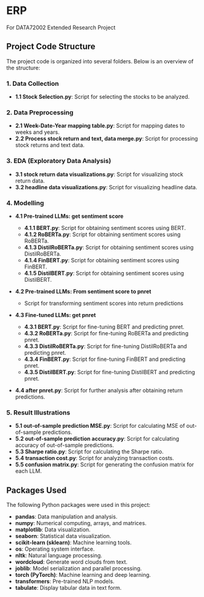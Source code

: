 # ERP
For DATA72002 Extended Research Project

## Project Code Structure

The project code is organized into several folders. Below is an overview of the structure:

### 1. Data Collection
- **1.1 Stock Selection.py**: Script for selecting the stocks to be analyzed.

### 2. Data Preprocessing
- **2.1 Week-Date-Year mapping table.py**: Script for mapping dates to weeks and years.
- **2.2 Process stock return and text, data merge.py**: Script for processing stock returns and text data.

### 3. EDA (Exploratory Data Analysis)
- **3.1 stock return data visualizations.py**: Script for visualizing stock return data.
- **3.2 headline data visualizations.py**: Script for visualizing headline data.

### 4. Modelling
- **4.1 Pre-trained LLMs: get sentiment score**
  - **4.1.1 BERT.py**: Script for obtaining sentiment scores using BERT.
  - **4.1.2 RoBERTa.py**: Script for obtaining sentiment scores using RoBERTa.
  - **4.1.3 DistilRoBERTa.py**: Script for obtaining sentiment scores using DistilRoBERTa.
  - **4.1.4 FinBERT.py**: Script for obtaining sentiment scores using FinBERT.
  - **4.1.5 DistilBERT.py**: Script for obtaining sentiment scores using DistilBERT.
  
- **4.2 Pre-trained LLMs: From sentiment score to pnret**
  - Script for transforming sentiment scores into return predictions 

- **4.3 Fine-tuned LLMs: get pnret**
  - **4.3.1 BERT.py**: Script for fine-tuning BERT and predicting pnret.
  - **4.3.2 RoBERTa.py**: Script for fine-tuning RoBERTa and predicting pnret.
  - **4.3.3 DistilRoBERTa.py**: Script for fine-tuning DistilRoBERTa and predicting pnret.
  - **4.3.4 FinBERT.py**: Script for fine-tuning FinBERT and predicting pnret.
  - **4.3.5 DistilBERT.py**: Script for fine-tuning DistilBERT and predicting pnret.

- **4.4 after pnret.py**: Script for further analysis after obtaining return predictions.

### 5. Result Illustrations
- **5.1 out-of-sample prediction MSE.py**: Script for calculating MSE of out-of-sample predictions.
- **5.2 out-of-sample prediction accuracy.py**: Script for calculating accuracy of out-of-sample predictions.
- **5.3 Sharpe ratio.py**: Script for calculating the Sharpe ratio.
- **5.4 transaction cost.py**: Script for analyzing transaction costs.
- **5.5 confusion matrix.py**: Script for generating the confusion matrix for each LLM.




## Packages Used

The following Python packages were used in this project:

- **pandas**: Data manipulation and analysis.
- **numpy**: Numerical computing, arrays, and matrices.
- **matplotlib**: Data visualization.
- **seaborn**: Statistical data visualization.
- **scikit-learn (sklearn)**: Machine learning tools.
- **os**: Operating system interface.
- **nltk**: Natural language processing.
- **wordcloud**: Generate word clouds from text.
- **joblib**: Model serialization and parallel processing.
- **torch (PyTorch)**: Machine learning and deep learning.
- **transformers**: Pre-trained NLP models.
- **tabulate**: Display tabular data in text form.
